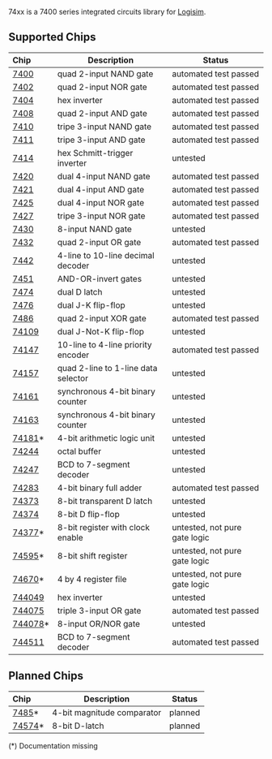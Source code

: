 74xx is a 7400 series integrated circuits library for [Logisim](http://www.cburch.com/logisim).

## Supported Chips

| Chip                | Description                         | Status                |
|:--------------------| ----------------------------------- | --------------------- |
| [7400](7400.md)     | quad 2-input NAND gate              | automated test passed |
| [7402](7402.md)     | quad 2-input NOR gate               | automated test passed |
| [7404](7404.md)     | hex inverter                        | automated test passed |
| [7408](7408.md)     | quad 2-input AND gate               | automated test passed |
| [7410](7410.md)     | tripe 3-input NAND gate             | automated test passed |
| [7411](7411.md)     | tripe 3-input AND gate              | automated test passed |
| [7414](7414.md)     | hex Schmitt-trigger inverter        | untested              |
| [7420](7420.md)     | dual 4-input NAND gate              | automated test passed |
| [7421](7421.md)     | dual 4-input AND gate               | automated test passed |
| [7425](7425.md)     | dual 4-input NOR gate               | automated test passed |
| [7427](7427.md)     | tripe 3-input NOR gate              | automated test passed |
| [7430](7430.md)     | 8-input NAND gate                   | untested |
| [7432](7432.md)     | quad 2-input OR gate                | automated test passed |
| [7442](7442.md)     | 4-line to 10-line decimal decoder   | untested |
| [7451](7451.md)     | AND-OR-invert gates                 | untested |
| [7474](7474.md)     | dual D latch                        | untested |
| [7476](7476.md)     | dual J-K flip-flop                  | untested |
| [7486](7486.md)     | quad 2-input XOR gate               | automated test passed |
| [74109](74109.md)   | dual J-Not-K flip-flop              | untested |
| [74147](74147.md)   | 10-line to 4-line priority encoder  | automated test passed |
| [74157](74157.md)   | quad 2-line to 1-line data selector | untested |
| [74161](74161.md)   | synchronous 4-bit binary counter    | untested |
| [74163](74163.md)   | synchronous 4-bit binary counter    | untested |
| [74181](74181.md)*  | 4-bit arithmetic logic unit         | untested |
| [74244](74244.md)   | octal buffer                        | untested |
| [74247](74247.md)   | BCD to 7-segment decoder            | untested |
| [74283](74283.md)   | 4-bit binary full adder             | automated test passed |
| [74373](74373.md)   | 8-bit transparent D latch           | untested |
| [74374](74374.md)   | 8-bit D flip-flop                   | untested |
| [74377](74377.md)*  | 8-bit register with clock enable    | untested, not pure gate logic |
| [74595](74595.md)*  | 8-bit shift register                | untested, not pure gate logic |
| [74670](74670.md)*  | 4 by 4 register file                | untested, not pure gate logic |
| [744049](744049.md) | hex inverter                        | untested |
| [744075](744075.md) | triple 3-input OR gate              | automated test passed |
| [744078](744078.md)*| 8-input OR/NOR gate                 | untested |
| [744511](744511.md) | BCD to 7-segment decoder            | automated test passed |

## Planned Chips

| Chip                | Description                         | Status                |
|:--------------------| ----------------------------------- | --------------------- |
| [7485](7485.md)*    | 4-bit magnitude comparator          | planned |
| [74574](74574.md)*  | 8-bit D-latch                       | planned |

(*) Documentation missing

